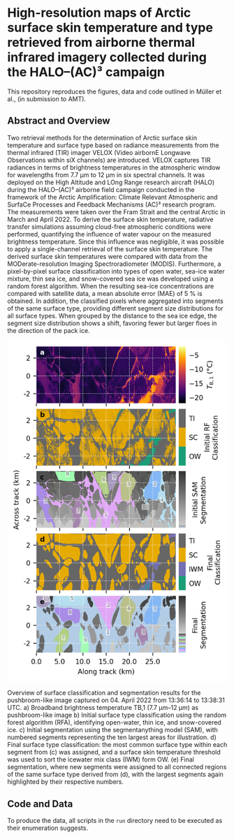 # High-resolution maps of Arctic surface skin temperature and type retrieved from airborne thermal infrared imagery collected during the HALO–(AC)³ campaign

This repository reproduces the figures, data and code outlined in Müller et al., (in submission to AMT). 

## Abstract and Overview

Two retrieval methods for the determination of Arctic surface skin temperature and surface type based on radiance measurements from the thermal infrared (TIR) imager VELOX (Video airbornE Longwave Observations within siX channels) are introduced. VELOX captures TIR radiances in terms of brightness temperatures in the atmospheric window for wavelengths from 7.7 μm to 12 μm in six spectral channels. It was deployed on the High Altitude and LOng Range research aircraft (HALO) during the HALO–(AC)³ airborne field campaign conducted in the framework of the Arctic Amplification: Climate Relevant Atmospheric and SurfaCe Processes and Feedback Mechanisms (AC)³ research program. The measurements were taken over the Fram Strait and the central Arctic in March and April 2022. To derive the surface skin temperature, radiative transfer simulations assuming cloud-free atmospheric conditions were performed, quantifying the influence of water vapour on the measured brightness temperature. Since this influence was negligible, it was possible to apply a single-channel retrieval of the surface skin temperature. The derived surface skin temperatures were compared with data from the MODerate-resolution Imaging Spectroradiometer (MODIS). Furthermore, a pixel-by-pixel surface classification into types of open water, sea-ice water mixture, thin sea ice, and snow-covered sea ice was developed using a random forest algorithm. When the resulting sea-ice concentrations are compared with satellite data, a mean absolute error (MAE) of 5 % is obtained. In addition, the classified pixels where aggregated into segments of the same surface type, providing different segment size distributions for all surface types. When grouped by the distance to the sea ice edge, the segment size distribution shows a shift, favoring fewer but larger floes in the direction of the pack ice. 

![Figure7](plots/publish/figure07.png)

Overview of surface classification and segmentation results for the pushbroom-like image captured on 04. April 2022 from 13:36:14
to 13:38:31 UTC. a) Broadband brightness temperature TB,1 (7.7 μm–12 μm) as pushbroom-like image b) Initial surface type classification
using the random forest algorithm (RFA), identifying open-water, thin ice, and snow-covered ice. c) Initial segmentation using the segmentanything
model (SAM), with numbered segments representing the ten largest areas for illustration. d) Final surface type classification: the
most common surface type within each segment from (c) was assigned, and a surface skin temperature threshold was used to sort the icewater
mix class (IWM) form OW. (e) Final segmentation, where new segments were assigned to all connected regions of the same surface
type derived from (d), with the largest segments again highlighted by their respective numbers.

## Code and Data

To produce the data, all scripts in the `run` directory need to be executed as their enumeration suggests.
